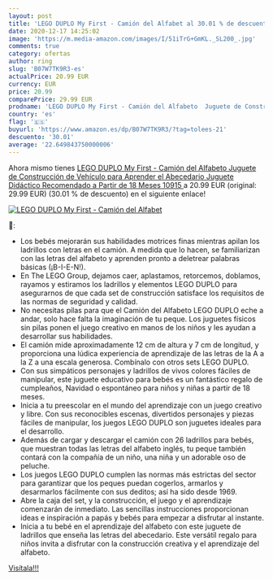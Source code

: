 ```yaml
---
layout: post
title: 'LEGO DUPLO My First - Camión del Alfabet al 30.01 % de descuento'
date: 2020-12-17 14:25:02
image: 'https://m.media-amazon.com/images/I/51iTrG+GmKL._SL200_.jpg'
comments: true
category: ofertas
author: ring
slug: 'B07W7TK9R3-es'
actualPrice: 20.99 EUR
currency: EUR
price: 20.99
comparePrice: 29.99 EUR
prodname: 'LEGO DUPLO My First - Camión del Alfabeto  Juguete de Construcción de Vehículo para Aprender el Abecedario  Juguete Didáctico Recomendado a Partir de 18 Meses  10915 '
country: 'es'
flag: '🇪🇸'
buyurl: 'https://www.amazon.es/dp/B07W7TK9R3/?tag=tolees-21'
descuento: '30.01'
average: '22.649843750000006'
---
```


Ahora mismo tienes [LEGO DUPLO My First - Camión del Alfabeto  Juguete de Construcción de Vehículo para Aprender el Abecedario  Juguete Didáctico Recomendado a Partir de 18 Meses  10915 ](https://www.amazon.es/dp/B07W7TK9R3/?tag=tolees-21) a 20.99 EUR (original: 29.99 EUR) (30.01 %  de descuento) en el siguiente enlace!

[![LEGO DUPLO My First - Camión del Alfabet](https://m.media-amazon.com/images/I/51iTrG+GmKL._SL200_.jpg)](https://www.amazon.es/dp/B07W7TK9R3/?tag=tolees-21)

🔎:

- Los bebés mejorarán sus habilidades motrices finas mientras apilan los ladrillos con letras en el camión. A medida que lo hacen, se familiarizan con las letras del alfabeto y aprenden pronto a deletrear palabras básicas (¡B-I-E-N!).
- En The LEGO Group, dejamos caer, aplastamos, retorcemos, doblamos, rayamos y estiramos los ladrillos y elementos LEGO DUPLO para asegurarnos de que cada set de construcción satisface los requisitos de las normas de seguridad y calidad.
- No necesitas pilas para que el Camión del Alfabeto LEGO DUPLO eche a andar, solo hace falta la imaginación de tu peque. Los juguetes físicos sin pilas ponen el juego creativo en manos de los niños y les ayudan a desarrollar sus habilidades.
- El camión mide aproximadamente 12 cm de altura y 7 cm de longitud, y proporciona una lúdica experiencia de aprendizaje de las letras de la A a la Z a una escala generosa. Combínalo con otros sets LEGO DUPLO.
- Con sus simpáticos personajes y ladrillos de vivos colores fáciles de manipular, este juguete educativo para bebés es un fantástico regalo de cumpleaños, Navidad o espontáneo para niños y niñas a partir de 18 meses.
- Inicia a tu preescolar en el mundo del aprendizaje con un juego creativo y libre. Con sus reconocibles escenas, divertidos personajes y piezas fáciles de manipular, los juegos LEGO DUPLO son juguetes ideales para el desarrollo.
- Además de cargar y descargar el camión con 26 ladrillos para bebés, que muestran todas las letras del alfabeto inglés, tu peque también contará con la compañía de un niño, una niña y un adorable oso de peluche.
- Los juegos LEGO DUPLO cumplen las normas más estrictas del sector para garantizar que los peques puedan cogerlos, armarlos y desarmarlos fácilmente con sus deditos; así ha sido desde 1969.
- Abre la caja del set, y la construcción, el juego y el aprendizaje comenzarán de inmediato. Las sencillas instrucciones proporcionan ideas e inspiración a papás y bebés para empezar a disfrutar al instante.
- Inicia a tu bebé en el aprendizaje del alfabeto con este juguete de ladrillos que enseña las letras del abecedario. Este versátil regalo para niños invita a disfrutar con la construcción creativa y el aprendizaje del alfabeto.

[Visítala!!!](https://www.amazon.es/dp/B07W7TK9R3/?tag=tolees-21)
